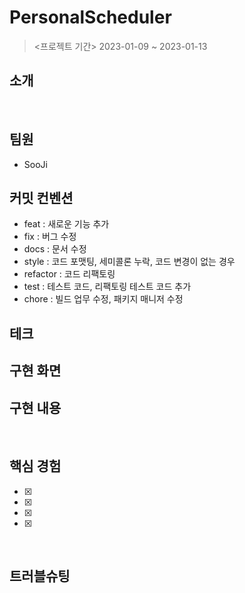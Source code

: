 # PersonalScheduler
> <프로젝트 기간>
2023-01-09 ~ 2023-01-13

## 소개
> 
 
<br>

## 팀원


- SooJi

## 커밋 컨벤션
- feat : 새로운 기능 추가
- fix : 버그 수정
- docs : 문서 수정
- style : 코드 포맷팅, 세미콜론 누락, 코드 변경이 없는 경우
- refactor : 코드 리팩토링
- test : 테스트 코드, 리팩토링 테스트 코드 추가
- chore : 빌드 업무 수정, 패키지 매니저 수정

## 테크

## 구현 화면

## 구현 내용

<br>

## 핵심 경험
- [x] 
- [x] 
- [x] 
- [x] 

<br>

## 트러블슈팅

